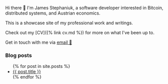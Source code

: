 Hi there 👋 
I'm James Stephaniuk, a software developer interested in Bitcoin, distributed systems, and Austrian economics.

This is a showcase site of my professional work and writings.

Check out my [CV]({% link cv.md %}) for more on what I've been up to.

Get in touch with me via [email 📧](mailto:jimstephaniuk@gmail.com)

### Blog posts
<ul>
  {% for post in site.posts %}
    <li>
      <a href="{{ post.url }}">{{ post.title }}</a>
    </li>
  {% endfor %}
</ul>
